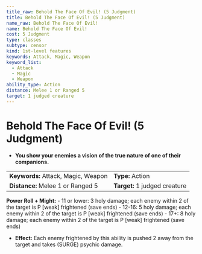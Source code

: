 ```yaml
---
title_raw: Behold The Face Of Evil! (5 Judgment)
title: Behold The Face Of Evil! (5 Judgment)
name_raw: Behold The Face Of Evil!
name: Behold The Face Of Evil!
cost: 5 Judgment
type: classes
subtype: censor
kind: 1st-level features
keywords: Attack, Magic, Weapon
keyword_list:
  - Attack
  - Magic
  - Weapon
ability_type: Action
distance: Melee 1 or Ranged 5
target: 1 judged creature
---
```


# Behold The Face Of Evil! (5 Judgment)

- **You show your enemies a vision of the true nature of one of their companions.**

|                                     |                               |
| :---------------------------------- | :---------------------------- |
| **Keywords:** Attack, Magic, Weapon | **Type:** Action              |
| **Distance:** Melee 1 or Ranged 5   | **Target:** 1 judged creature |

**Power Roll + Might:** - 11 or lower: 3 holy damage; each enemy within 2 of the target is P \[weak\] frightened (save ends) - 12-16: 5 holy damage; each enemy within 2 of the target is P \[weak\] frightened (save ends) - 17+: 8 holy damage; each enemy within 2 of the target is P \[weak\] frightened (save ends)

- **Effect:** Each enemy frightened by this ability is pushed 2 away from the target and takes (SURGE) psychic damage.

